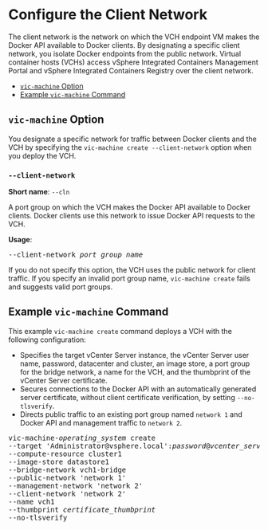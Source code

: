 # Configure the Client Network #

The client network is the network on which the VCH endpoint VM makes the Docker API available to Docker clients. By designating a specific client network, you isolate Docker endpoints from the public network. Virtual container hosts (VCHs) access vSphere Integrated Containers Management Portal and vSphere Integrated Containers Registry over the client network. 

- [`vic-machine` Option](#options)
- [Example `vic-machine` Command](#example)

## `vic-machine` Option <a id="options"></a>

You designate a specific network for traffic between Docker clients and the VCH by specifying the `vic-machine create --client-network` option when you deploy the VCH.

### `--client-network` <a id="client-network"></a>

**Short name**: `--cln`

A port group on which the VCH makes the Docker API available to Docker clients. Docker clients use this network to issue Docker API requests to the VCH.

**Usage**: 
<pre>--client-network <i>port_group_name</i></pre>

If you do not specify this option, the VCH uses the public network for client traffic. If you specify an invalid port group name, `vic-machine create` fails and suggests valid port groups.

## Example `vic-machine` Command <a id="example"></a>

This example `vic-machine create` command deploys a VCH with the following configuration:

- Specifies the target vCenter Server instance, the vCenter Server user name, password, datacenter and cluster, an image store, a port group for the bridge network, a name for the VCH, and the thumbprint of the vCenter Server certificate.
- Secures connections to the Docker API with an automatically generated server certificate, without client certificate verification, by setting `--no-tlsverify`.
- Directs public traffic to an existing port group named `network 1` and Docker API and management traffic to `network 2`.

<pre>vic-machine-<i>operating_system</i> create
--target 'Administrator@vsphere.local':<i>password</i>@<i>vcenter_server_address</i>/dc1
--compute-resource cluster1
--image-store datastore1
--bridge-network vch1-bridge
--public-network 'network 1'
--management-network 'network 2'
--client-network 'network 2'
--name vch1
--thumbprint <i>certificate_thumbprint</i>
--no-tlsverify
</pre>
